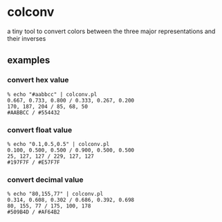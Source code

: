 
# colconv

a tiny tool to convert colors between the three major representations and their inverses

## examples

### convert hex value
```
% echo "#aabbcc" | colconv.pl
0.667, 0.733, 0.800 / 0.333, 0.267, 0.200
170, 187, 204 / 85, 68, 50
#AABBCC / #554432
```

### convert float value
```
% echo "0.1,0.5,0.5" | colconv.pl
0.100, 0.500, 0.500 / 0.900, 0.500, 0.500
25, 127, 127 / 229, 127, 127
#197F7F / #E57F7F
```

### convert decimal value
```
% echo "80,155,77" | colconv.pl
0.314, 0.608, 0.302 / 0.686, 0.392, 0.698
80, 155, 77 / 175, 100, 178
#509B4D / #AF64B2
```